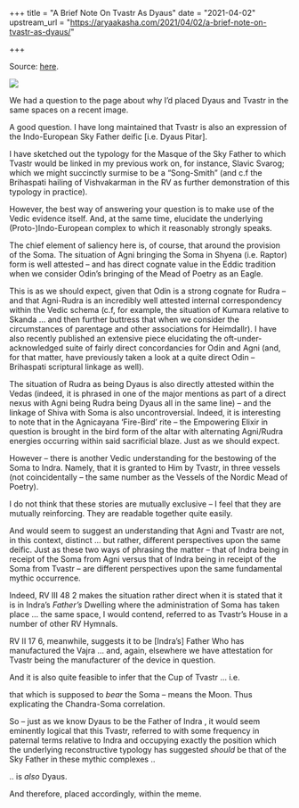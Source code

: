 +++
title = "A Brief Note On Tvastr As Dyaus"
date = "2021-04-02"
upstream_url = "https://aryaakasha.com/2021/04/02/a-brief-note-on-tvastr-as-dyaus/"

+++

Source: [here](https://aryaakasha.com/2021/04/02/a-brief-note-on-tvastr-as-dyaus/).

![](https://aryaakasha.files.wordpress.com/2021/04/visvakarma4.jpg?w=600)

We had a question to the page about why I’d placed Dyaus and Tvastr in the same spaces on a recent image.

A good question. I have long maintained that Tvastr is also an expression of the Indo-European Sky Father deific \[i.e. Dyaus Pitar\].

I have sketched out the typology for the Masque of the Sky Father to which Tvastr would be linked in my previous work on, for instance, Slavic Svarog; which we might succinctly surmise to be a “Song-Smith” (and c.f the Brihaspati hailing of Vishvakarman in the RV as further demonstration of this typology in practice).

However, the best way of answering your question is to make use of the Vedic evidence itself. And, at the same time, elucidate the underlying (Proto-)Indo-European complex to which it reasonably strongly speaks.

The chief element of saliency here is, of course, that around the provision of the Soma. The situation of Agni bringing the Soma in Shyena (i.e. Raptor) form is well attested – and has direct cognate value in the Eddic tradition when we consider Odin’s bringing of the Mead of Poetry as an Eagle.

This is as we should expect, given that Odin is a strong cognate for Rudra – and that Agni-Rudra is an incredibly well attested internal correspondency within the Vedic schema (c.f, for example, the situation of Kumara relative to Skanda … and then further buttress that when we consider the circumstances of parentage and other associations for Heimdallr). I have also recently published an extensive piece elucidating the oft-under-acknowledged suite of fairly direct concordancies for Odin and Agni (and, for that matter, have previously taken a look at a quite direct Odin – Brihaspati scriptural linkage as well).

The situation of Rudra as being Dyaus is also directly attested within the Vedas (indeed, it is phrased in one of the major mentions as part of a direct nexus with Agni being Rudra being Dyaus all in the same line) – and the linkage of Shiva with Soma is also uncontroversial. Indeed, it is interesting to note that in the Agnicayana ‘Fire-Bird’ rite – the Empowering Elixir in question is brought in the bird form of the altar with alternating Agni/Rudra energies occurring within said sacrificial blaze. Just as we should expect.

However – there is another Vedic understanding for the bestowing of the Soma to Indra. Namely, that it is granted to Him by Tvastr, in three vessels (not coincidentally – the same number as the Vessels of the Nordic Mead of Poetry).

I do not think that these stories are mutually exclusive – I feel that they are mutually reinforcing. They are readable together quite easily.

And would seem to suggest an understanding that Agni and Tvastr are not, in this context, distinct … but rather, different perspectives upon the same deific. Just as these two ways of phrasing the matter – that of Indra being in receipt of the Soma from Agni versus that of Indra being in receipt of the Soma from Tvastr – are different perspectives upon the same fundamental mythic occurrence.

Indeed, RV III 48 2 makes the situation rather direct when it is stated that it is in Indra’s *Father’s* Dwelling where the administration of Soma has taken place … the same space, I would contend, referred to as Tvastr’s House in a number of other RV Hymnals.

RV II 17 6, meanwhile, suggests it to be \[Indra’s\] Father Who has manufactured the Vajra … and, again, elsewhere we have attestation for Tvastr being the manufacturer of the device in question.

And it is also quite feasible to infer that the Cup of Tvastr … i.e.

that which is supposed to *bear* the Soma – means the Moon. Thus explicating the Chandra-Soma correlation.

So – just as we know Dyaus to be the Father of Indra , it would seem eminently logical that this Tvastr, referred to with some frequency in paternal terms relative to Indra and occupying exactly the position which the underlying reconstructive typology has suggested *should* be that of the Sky Father in these mythic complexes ..

.. is *also* Dyaus.

And therefore, placed accordingly, within the meme.